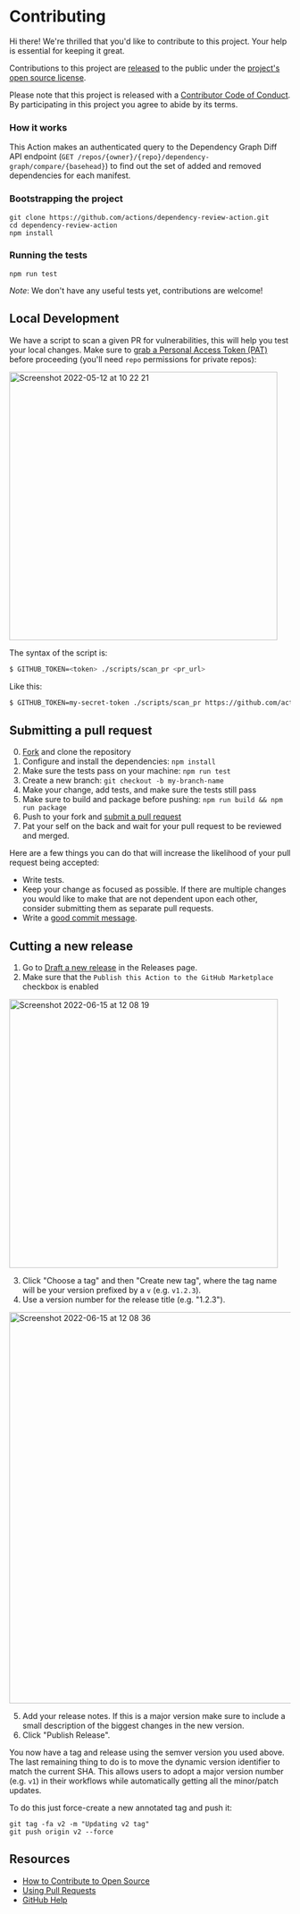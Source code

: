 # Contributing
[fork]: https://github.com/actions/dependency-review-action/fork
[pr]: https://github.com/actions/dependency-review-action/compare
[code-of-conduct]: CODE_OF_CONDUCT.md

Hi there! We're thrilled that you'd like to contribute to this project. Your help is essential for keeping it great.

Contributions to this project are
[released](https://help.github.com/articles/github-terms-of-service/#6-contributions-under-repository-license)
to the public under the [project's open source license](LICENSE).


Please note that this project is released with a [Contributor Code of
Conduct][code-of-conduct]. By participating in this project you agree
to abide by its terms.

### How it works

This Action makes an authenticated query to the Dependency Graph Diff
API endpoint (`GET /repos/{owner}/{repo}/dependency-graph/compare/{basehead}`)
to find out the set of added and removed dependencies for each manifest.


### Bootstrapping the project

```
git clone https://github.com/actions/dependency-review-action.git
cd dependency-review-action
npm install
```

### Running the tests

```
npm run test
```

*Note*: We don't have any useful tests yet, contributions are welcome!

## Local Development

We have a script to scan a given PR for vulnerabilities, this will
help you test your local changes. Make sure to [grab a Personal Access Token (PAT)](https://github.com/settings/tokens) before proceeding (you'll need `repo` permissions for private repos):

<img width="480" alt="Screenshot 2022-05-12 at 10 22 21" src="https://user-images.githubusercontent.com/2161/168026161-16788a0a-b6c8-428e-bb6a-83ea2a403070.png">

The syntax of the script is:

```sh
$ GITHUB_TOKEN=<token> ./scripts/scan_pr <pr_url>
```

Like this:

```sh
$ GITHUB_TOKEN=my-secret-token ./scripts/scan_pr https://github.com/actions/dependency-review-action/pull/3
```

## Submitting a pull request

0. [Fork][fork] and clone the repository
0. Configure and install the dependencies: `npm install`
0. Make sure the tests pass on your machine: `npm run test`
0. Create a new branch: `git checkout -b my-branch-name`
0. Make your change, add tests, and make sure the tests still pass
0. Make sure to build and package before pushing: `npm run build && npm run package`
0. Push to your fork and [submit a pull request][pr]
0. Pat your self on the back and wait for your pull request to be reviewed and merged.

Here are a few things you can do that will increase the likelihood of your pull request being accepted:

- Write tests.
- Keep your change as focused as possible. If there are multiple changes you would like to make that are not dependent upon each other, consider submitting them as separate pull requests.
- Write a [good commit message](http://tbaggery.com/2008/04/19/a-note-about-git-commit-messages.html).

## Cutting a new release

1. Go to [Draft a new
release](https://github.com/actions/dependency-review-action/releases/new)
in the Releases page.
2. Make sure that the `Publish this Action to the GitHub Marketplace`
checkbox is enabled

<img width="481" alt="Screenshot 2022-06-15 at 12 08 19" src="https://user-images.githubusercontent.com/2161/173822484-4b60d8b4-c674-4bff-b5ff-b0c4a3650ab7.png">

3. Click "Choose a tag" and then "Create new tag", where the tag name
will be your version prefixed by a `v` (e.g. `v1.2.3`).
4. Use a version number for the release title (e.g. "1.2.3").

<img width="700" alt="Screenshot 2022-06-15 at 12 08 36" src="https://user-images.githubusercontent.com/2161/173822548-33ab3432-d679-4dc1-adf8-b50fdaf47de3.png">

5. Add your release notes. If this is a major version make sure to
include a small description of the biggest changes in the new version.
6. Click "Publish Release".

You now have a tag and release using the semver version you used
above. The last remaining thing to do is to move the dynamic version
identifier to match the current SHA. This allows users to adopt a
major version number (e.g. `v1`) in their workflows while
automatically getting all the
minor/patch updates.

To do this just force-create a new annotated tag and push it:
```
git tag -fa v2 -m "Updating v2 tag"
git push origin v2 --force
```

## Resources

- [How to Contribute to Open Source](https://opensource.guide/how-to-contribute/)
- [Using Pull Requests](https://help.github.com/articles/about-pull-requests/)
- [GitHub Help](https://help.github.com)
